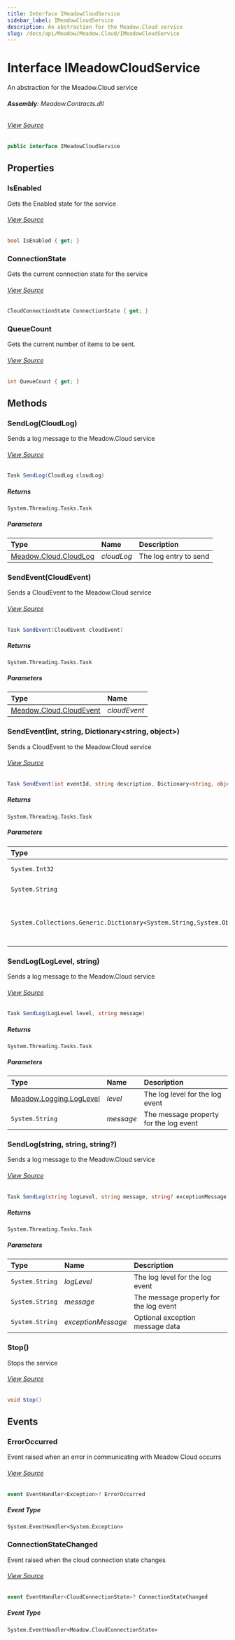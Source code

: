 ```yaml
---
title: Interface IMeadowCloudService
sidebar_label: IMeadowCloudService
description: An abstraction for the Meadow.Cloud service
slug: /docs/api/Meadow/Meadow.Cloud/IMeadowCloudService
---
```

# Interface IMeadowCloudService
An abstraction for the Meadow.Cloud service

###### **Assembly**: Meadow.Contracts.dll
###### [View Source](https://github.com/WildernessLabs/Meadow.Contracts.git/blob/develop/Source/Meadow.Contracts/Cloud/IMeadowCloudService.cs#L11)
```csharp title="Declaration"
public interface IMeadowCloudService
```
## Properties
### IsEnabled
Gets the Enabled state for the service
###### [View Source](https://github.com/WildernessLabs/Meadow.Contracts.git/blob/develop/Source/Meadow.Contracts/Cloud/IMeadowCloudService.cs#L26)
```csharp title="Declaration"
bool IsEnabled { get; }
```
### ConnectionState
Gets the current connection state for the service
###### [View Source](https://github.com/WildernessLabs/Meadow.Contracts.git/blob/develop/Source/Meadow.Contracts/Cloud/IMeadowCloudService.cs#L31)
```csharp title="Declaration"
CloudConnectionState ConnectionState { get; }
```
### QueueCount
Gets the current number of items to be sent.
###### [View Source](https://github.com/WildernessLabs/Meadow.Contracts.git/blob/develop/Source/Meadow.Contracts/Cloud/IMeadowCloudService.cs#L36)
```csharp title="Declaration"
int QueueCount { get; }
```
## Methods
### SendLog(CloudLog)
Sends a log message to the Meadow.Cloud service
###### [View Source](https://github.com/WildernessLabs/Meadow.Contracts.git/blob/develop/Source/Meadow.Contracts/Cloud/IMeadowCloudService.cs#L42)
```csharp title="Declaration"
Task SendLog(CloudLog cloudLog)
```

##### Returns

`System.Threading.Tasks.Task`

##### Parameters

| Type | Name | Description |
|:--- |:--- |:--- |
| [Meadow.Cloud.CloudLog](../Meadow.Cloud/CloudLog) | *cloudLog* | The log entry to send |

### SendEvent(CloudEvent)
Sends a CloudEvent to the Meadow.Cloud service
###### [View Source](https://github.com/WildernessLabs/Meadow.Contracts.git/blob/develop/Source/Meadow.Contracts/Cloud/IMeadowCloudService.cs#L48)
```csharp title="Declaration"
Task SendEvent(CloudEvent cloudEvent)
```

##### Returns

`System.Threading.Tasks.Task`

##### Parameters

| Type | Name |
|:--- |:--- |
| [Meadow.Cloud.CloudEvent](../Meadow.Cloud/CloudEvent) | *cloudEvent* |

### SendEvent(int, string, Dictionary&lt;string, object&gt;)
Sends a CloudEvent to the Meadow.Cloud service
###### [View Source](https://github.com/WildernessLabs/Meadow.Contracts.git/blob/develop/Source/Meadow.Contracts/Cloud/IMeadowCloudService.cs#L56)
```csharp title="Declaration"
Task SendEvent(int eventId, string description, Dictionary<string, object> measurements)
```

##### Returns

`System.Threading.Tasks.Task`

##### Parameters

| Type | Name | Description |
|:--- |:--- |:--- |
| `System.Int32` | *eventId* | id used for a set of events. |
| `System.String` | *description* | Description of the event. |
| `System.Collections.Generic.Dictionary<System.String,System.Object>` | *measurements* | Dynamic payload of measurements to be recorded. |

### SendLog(LogLevel, string)
Sends a log message to the Meadow.Cloud service
###### [View Source](https://github.com/WildernessLabs/Meadow.Contracts.git/blob/develop/Source/Meadow.Contracts/Cloud/IMeadowCloudService.cs#L72)
```csharp title="Declaration"
Task SendLog(LogLevel level, string message)
```

##### Returns

`System.Threading.Tasks.Task`

##### Parameters

| Type | Name | Description |
|:--- |:--- |:--- |
| [Meadow.Logging.LogLevel](../Meadow.Logging/LogLevel) | *level* | The log level for the log event |
| `System.String` | *message* | The message property for the log event |

### SendLog(string, string, string?)
Sends a log message to the Meadow.Cloud service
###### [View Source](https://github.com/WildernessLabs/Meadow.Contracts.git/blob/develop/Source/Meadow.Contracts/Cloud/IMeadowCloudService.cs#L83)
```csharp title="Declaration"
Task SendLog(string logLevel, string message, string? exceptionMessage = null)
```

##### Returns

`System.Threading.Tasks.Task`

##### Parameters

| Type | Name | Description |
|:--- |:--- |:--- |
| `System.String` | *logLevel* | The log level for the log event |
| `System.String` | *message* | The message property for the log event |
| `System.String` | *exceptionMessage* | Optional exception message data |

### Stop()
Stops the service
###### [View Source](https://github.com/WildernessLabs/Meadow.Contracts.git/blob/develop/Source/Meadow.Contracts/Cloud/IMeadowCloudService.cs#L97)
```csharp title="Declaration"
void Stop()
```
## Events
### ErrorOccurred
Event raised when an error in communicating with Meadow Cloud occurrs
###### [View Source](https://github.com/WildernessLabs/Meadow.Contracts.git/blob/develop/Source/Meadow.Contracts/Cloud/IMeadowCloudService.cs#L16)
```csharp title="Declaration"
event EventHandler<Exception>? ErrorOccurred
```
##### Event Type
`System.EventHandler<System.Exception>`
### ConnectionStateChanged
Event raised when the cloud connection state changes
###### [View Source](https://github.com/WildernessLabs/Meadow.Contracts.git/blob/develop/Source/Meadow.Contracts/Cloud/IMeadowCloudService.cs#L21)
```csharp title="Declaration"
event EventHandler<CloudConnectionState>? ConnectionStateChanged
```
##### Event Type
`System.EventHandler<Meadow.CloudConnectionState>`
